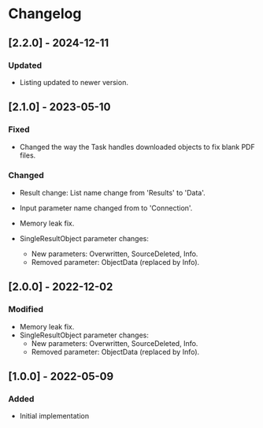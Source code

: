 # Changelog

## [2.2.0] - 2024-12-11
### Updated
- Listing updated to newer version.
## [2.1.0] - 2023-05-10
### Fixed
- Changed the way the Task handles downloaded objects to fix blank PDF files.
### Changed
- Result change: List name change from 'Results' to 'Data'.
- Input parameter name changed from to 'Connection'.

- Memory leak fix.
- SingleResultObject parameter changes:
	- New parameters: Overwritten, SourceDeleted, Info.
	- Removed parameter: ObjectData (replaced by Info).

## [2.0.0] - 2022-12-02
### Modified
- Memory leak fix.
- SingleResultObject parameter changes:
	- New parameters: Overwritten, SourceDeleted, Info.
	- Removed parameter: ObjectData (replaced by Info). 

## [1.0.0] - 2022-05-09
### Added
- Initial implementation 